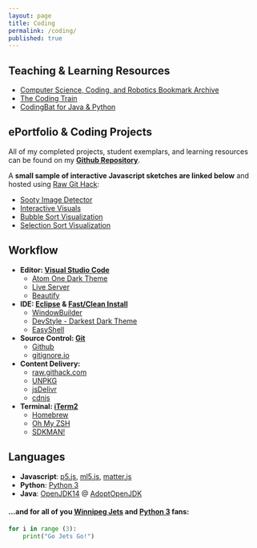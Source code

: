 ```yaml
---
layout: page
title: Coding
permalink: /coding/
published: true
---
```


## Teaching & Learning Resources
- [Computer Science, Coding, and Robotics Bookmark Archive](/media/compsci_bookmarks.html)
- [The Coding Train](https://thecodingtrain.com/)
- [CodingBat for Java & Python](https://codingbat.com/python)

## ePortfolio & Coding Projects
All of my completed projects, student exemplars, and learning resources can be found on my **[Github Repository](https://github.com/mvpoirier/)**.

A **small sample of interactive Javascript sketches are linked below** and hosted using [Raw Git Hack](https://raw.githack.com/):

- [Sooty Image Detector](https://raw.githack.com/mvpoirier/Javascript/master/sootyDetector/index.html)
- [Interactive Visuals](https://raw.githack.com/mvpoirier/Javascript/master/squareCircle/index.html)
- [Bubble Sort Visualization](https://raw.githack.com/mvpoirier/Javascript/master/sortingVisualization/bubbleSort.html)
- [Selection Sort Visualization](https://raw.githack.com/mvpoirier/Javascript/master/sortingVisualization/selectionSort.html)



## Workflow
- **Editor: [Visual Studio Code](https://code.visualstudio.com/)**
    - [Atom One Dark Theme](https://marketplace.visualstudio.com/items?itemName=akamud.vscode-theme-onedark)
    - [Live Server](https://marketplace.visualstudio.com/items?itemName=ritwickdey.LiveServer)
    - [Beautify](https://marketplace.visualstudio.com/items?itemName=HookyQR.beautify)
- **IDE: [Eclipse](https://www.eclipse.org/downloads/) & [Fast/Clean Install](https://gist.github.com/mvpoirier/90e3e2d7aa55ec78902f63416f147fde)**
    - [WindowBuilder](https://www.eclipse.org/windowbuilder/)
    - [DevStyle - Darkest Dark Theme](https://www.genuitec.com/products/devstyle/)
    - [EasyShell](marketplace.eclipse.org/content/easyshell)
- **Source Control: [Git](https://git-scm.com/)**
    - [Github](https://github.com/)
    - [gitignore.io](https://gitignore.io/)
- **Content Delivery:**
    - [raw.githack.com](https://raw.githack.com/)
    - [UNPKG](https://unpkg.com/)
    - [jsDelivr](https://www.jsdelivr.com/)
    - [cdnjs](https://cdnjs.com/)
- **Terminal: [iTerm2](https://www.iterm2.com/)**
    - [Homebrew](https://brew.sh/)
    - [Oh My ZSH](https://ohmyz.sh/)
    - [SDKMAN!](https://sdkman.io/)



## Languages
- **Javascript**: [p5.js](https://p5js.org/), [ml5.js](https://ml5js.org/), [matter.js](https://brm.io/matter-js/)
- **Python**: [Python 3](https://www.python.org/downloads/)
- **Java**: [OpenJDK14](https://openjdk.java.net/) @ [AdoptOpenJDK](https://adoptopenjdk.net/)

<!--
<iframe 
width="525" height="525"
frameborder="0" 
src="https://raw.githack.com/mvpoirier/Javascript/master/squareCircle/index.html">
</iframe>

- Visualizing the `Bubble Sort` algorithm:
<iframe 
width="825" height="250"
frameborder="0" 
src="https://raw.githack.com/mvpoirier/Javascript/master/sortingVisualization/bubbleSort.html">
</iframe>

- Visualizing the `Selection Sort` algorithm:
<iframe 
width="825" height="250"
frameborder="0" 
src="https://raw.githack.com/mvpoirier/Javascript/master/sortingVisualization/selectionSort.html">
</iframe>
-->

#### ...and for all of you [Winnipeg Jets](https://www.nhl.com/jets) and [Python 3](https://www.python.org/downloads/) fans:
```python
for i in range (3):
    print("Go Jets Go!")
```